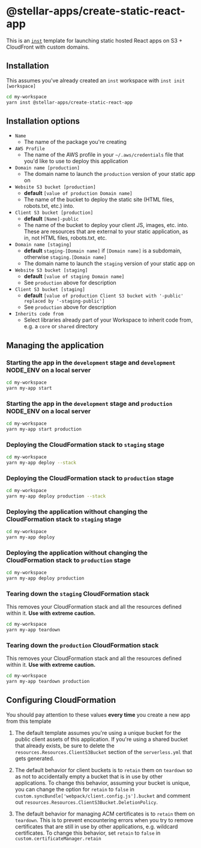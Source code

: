 # @stellar-apps/create-static-react-app
This is an [`inst`](https://github.com/jaredLunde/inst-pkg) template for launching
static hosted React apps on S3 + CloudFront with custom domains.

## Installation
This assumes you've already created an `inst` workspace with `inst init [workspace]`
```bash
cd my-workspace
yarn inst @stellar-apps/create-static-react-app
```

## Installation options
- `Name`
    - The name of the package you're creating
- `AWS Profile`
    - The name of the AWS profile in your `~/.aws/credentials` file that you'd like to use
      to deploy this application
- `Domain name [production]`
    - The domain name to launch the `production` version of your static app on
- `Website S3 bucket [production]`
    - **default** `[value of production Domain name]`
    - The name of the bucket to deploy the static site (HTML files, robots.txt, etc.) into.
- `Client S3 bucket [production]`
    - **default** `[Name]-public`
    - The name of the bucket to deploy your client JS, images, etc. into. These are resources
      that are external to your static application, as in, not HTML files, robots.txt, etc.
- `Domain name [staging]`
    - **default** `staging-[Domain name]` if `[Domain name]` is a subdomain, otherwise 
      `staging.[Domain name]`
    - The domain name to launch the `staging` version of your static app on
- `Website S3 bucket [staging]`
    - **default** `[value of staging Domain name]`
    - See `production` above for description
- `Client S3 bucket [staging]`
    - **default** `[value of production Client S3 bucket with '-public' replaced by '-staging-public']`
    - See `production` above for description
- `Inherits code from`
    - Select libraries already part of your Workspace to inherit code from, e.g. a `core` 
      or `shared` directory    

## Managing the application
### Starting the app in the `development` stage and `development` NODE_ENV on a local server
```bash
cd my-workspace
yarn my-app start
```

### Starting the app in the `development` stage and `production` NODE_ENV on a local server
```bash
cd my-workspace
yarn my-app start production
```

### Deploying the CloudFormation stack to `staging` stage
```bash
cd my-workspace
yarn my-app deploy --stack
```

### Deploying the CloudFormation stack to `production` stage
```bash
cd my-workspace
yarn my-app deploy production --stack
```

### Deploying the application without changing the CloudFormation stack to `staging` stage
```bash
cd my-workspace
yarn my-app deploy
```

### Deploying the application without changing the CloudFormation stack to `production` stage
```bash
cd my-workspace
yarn my-app deploy production
```

### Tearing down the `staging` CloudFormation stack
This removes your CloudFormation stack and all the resources defined within it. 
**Use with extreme caution.**
```bash
cd my-workspace
yarn my-app teardown
```

### Tearing down the `production` CloudFormation stack
This removes your CloudFormation stack and all the resources defined within it. 
**Use with extreme caution.**
```bash
cd my-workspace
yarn my-app teardown production
```

## Configuring CloudFormation
You should pay attention to these values **every time** you create a new app from this template

1. The default template assumes you're using a unique bucket for the public client assets of 
this application. If you're using a shared bucket that already exists, be sure to delete
the `resources.Resources.ClientS3Bucket` section of the `serverless.yml` that gets generated.

2. The default behavior for client buckets is to `retain` them on `teardown` so as not to 
accidentally empty a bucket that is in use by other applications. To change this behavior,
assuming your bucket is unique, you can change the option for `retain` to `false` in 
`custom.syncBundle['webpack/client.config.js'].bucket` and comment out 
`resources.Resources.ClientS3Bucket.DeletionPolicy`.

3. The default behavior for managing ACM certificates is to `retain` them on `teardown`. This is
to prevent encountering errors when you try to remove certificates that are still in use by
other applications, e.g. wildcard certificates. To change this behavior, set `retain` to `false`
in `custom.certificateManager.retain`